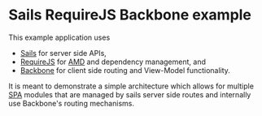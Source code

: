 # Sails RequireJS Backbone example

This example application uses 
 * [Sails](http://sailsjs.org) for server side APIs,
 * [RequireJS](http://requirejs.org) for
[AMD](https://en.wikipedia.org/wiki/Asynchronous_module_definition) and
dependency management, and 
 * [Backbone](http://backbonejs.org) for client side
routing and View-Model functionality.

It is meant to demonstrate a simple architecture which allows for multiple
[SPA](https://en.wikipedia.org/wiki/Single-page_application)
modules that are managed by sails server side routes and internally use
Backbone's routing mechanisms.
